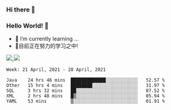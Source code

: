 ### Hi there 👋
### Hello World! 🙌

- 🌱 I’m currently learning ...
- 📖目前正在努力的学习之中!

<a href="https://github.com/anuraghazra/github-readme-stats">
  <img src="https://github-readme-stats.vercel.app/api?username=keyboardWithDream&show_icons=true&repo=github-readme-stats" />
</a>
<a href="https://github.com/anuraghazra/convoychat">
  <img src="https://github-readme-stats.vercel.app/api/top-langs/?username=keyboardWithDream&layout=compact&repo=convoychat" />
</a>



<!--START_SECTION:waka-->
```text
Week: 21 April, 2021 - 28 April, 2021

Java    24 hrs 46 mins  █████████████░░░░░░░░░░░░   52.57 % 
Other   15 hrs 4 mins   ████████░░░░░░░░░░░░░░░░░   31.97 % 
SQL     3 hrs 32 mins   ██░░░░░░░░░░░░░░░░░░░░░░░   07.52 % 
XML     2 hrs 48 mins   █▒░░░░░░░░░░░░░░░░░░░░░░░   05.94 % 
YAML    53 mins         ▒░░░░░░░░░░░░░░░░░░░░░░░░   01.91 % 
```
<!--END_SECTION:waka-->
